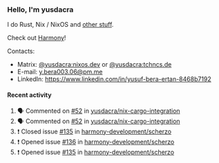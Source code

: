 ### Hello, I'm yusdacra

I do Rust, Nix / NixOS and [other stuff](https://yusdacra.gitlab.io/about).

Check out [Harmony](https://github.com/harmony-development)!

Contacts:
- Matrix: [@yusdacra:nixos.dev](https://matrix.to/#/@yusdacra:nixos.dev) or [@yusdacra:tchncs.de](https://matrix.to/#/@yusdacra:tchncs.de)
- E-mail: y.bera003.06@pm.me
- LinkedIn: https://www.linkedin.com/in/yusuf-bera-ertan-8468b7192

#### Recent activity

<!--START_SECTION:activity-->
1. 🗣 Commented on [#52](https://github.com/yusdacra/nix-cargo-integration/issues/52) in [yusdacra/nix-cargo-integration](https://github.com/yusdacra/nix-cargo-integration)
2. 🗣 Commented on [#52](https://github.com/yusdacra/nix-cargo-integration/issues/52) in [yusdacra/nix-cargo-integration](https://github.com/yusdacra/nix-cargo-integration)
3. ❗️ Closed issue [#135](https://github.com/harmony-development/scherzo/issues/135) in [harmony-development/scherzo](https://github.com/harmony-development/scherzo)
4. ❗️ Opened issue [#136](https://github.com/harmony-development/scherzo/issues/136) in [harmony-development/scherzo](https://github.com/harmony-development/scherzo)
5. ❗️ Opened issue [#135](https://github.com/harmony-development/scherzo/issues/135) in [harmony-development/scherzo](https://github.com/harmony-development/scherzo)
<!--END_SECTION:activity-->
